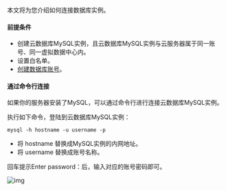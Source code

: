 本文将为您介绍如何连接数据库实例。

#### 前提条件

- 创建云数据库MySQL实例，且云数据库MySQL实例与云服务器属于同一账号、同一虚拟数据中心内。
- 设置白名单。
- [创建数据库账号](https://github.com/capitalonline/capitalonline-documents/blob/master/product/%E6%95%B0%E6%8D%AE%E5%BA%93/%E4%BA%91%E6%95%B0%E6%8D%AE%E5%BA%93MySQL/%E5%BF%AB%E9%80%9F%E5%85%A5%E9%97%A8/%E5%88%9B%E5%BB%BA%E6%95%B0%E6%8D%AE%E5%BA%93%E8%B4%A6%E5%8F%B7.md)。

#### 通过命令行连接

如果你的服务器安装了MySQL，可以通过命令行进行连接云数据库MySQL实例。

执行如下命令，登陆到云数据库MySQL实例：

```
mysql -h hostname -u username -p
```

- 将 hostname 替换成MySQL实例的内网地址。
- 将 username 替换成账号名称。

回车提示Enter password：后，输入对应的账号密码即可。

![img](https://i.loli.net/2021/02/19/f924OAuxlHUgQEj.png)